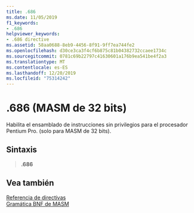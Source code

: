 ```yaml
---
title: .686
ms.date: 11/05/2019
f1_keywords:
- .686
helpviewer_keywords:
- .686 directive
ms.assetid: 58aa0688-8eb9-4456-8f91-9ff7ea744fe2
ms.openlocfilehash: d30ce3ca3f4cf6b875c81b04382732ccaee1734c
ms.sourcegitcommit: 0781c69b22797c41630601a176b9ea541be4f2a3
ms.translationtype: MT
ms.contentlocale: es-ES
ms.lasthandoff: 12/20/2019
ms.locfileid: "75314242"
---
```

# <a name="686-32-bit-masm"></a>.686 (MASM de 32 bits)

Habilita el ensamblado de instrucciones sin privilegios para el procesador Pentium Pro. (solo para MASM de 32 bits).

## <a name="syntax"></a>Sintaxis

> **.686**

## <a name="see-also"></a>Vea también

[Referencia de directivas](directives-reference.md)\
[Gramática BNF de MASM](masm-bnf-grammar.md)
